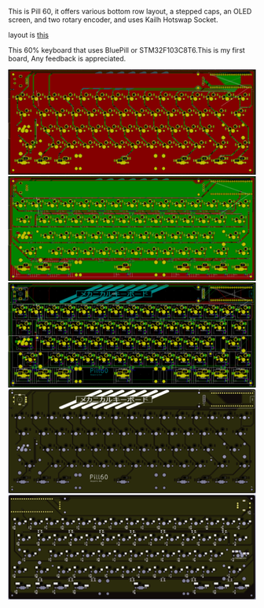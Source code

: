 This is Pill 60, it offers various bottom row layout, a stepped caps, an OLED screen, and two rotary encoder, and uses Kailh Hotswap Socket.

layout is [this](http://www.keyboard-layout-editor.com/##@_name=Varity%2060&author=IktaS%3B&@_a:7&f:7%3B&=1&=1&=1&=1&=1&=1&=1&=1&=1&=1&=1&=1&=1&_c=%2300ffdd%3B&=1&=1%3B&@_c=%23cccccc&w:1.5%3B&=1.5&=1&=1&=1&=1&=1&=1&=1&=1&=1&=1&=1&=1&_c=%2300cc55&w:1.5%3B&=1.5%3B&@_c=%2350d38a&w:1.75%3B&=1.75&_c=%23cccccc%3B&=1&=1&=1&=1&=1&=1&=1&=1&=1&=1&=1&_c=%2300cc55&w:2.25%3B&=2.25%3B&@_c=%23aaaacc&w:2.25%3B&=2.25&_c=%23cccccc%3B&=1&=1&=1&=1&=1&=1&=1&=1&=1&=1&_c=%23cc77cc&w:1.75%3B&=1.75&=1%3B&@_c=%23995555&w:1.25%3B&=1.25&_w:1.25%3B&=1.25&_w:1.25%3B&=1.25&_c=%23889988&w:6.25%3B&=6.25&_c=%23558899&w:1.25%3B&=1.25&_w:1.25%3B&=1.25&_w:1.25%3B&=1.25&_w:1.25%3B&=1.25%3B&@_c=%23b3ce29&w:1.5%3B&=1.5&=1&_w:1.5%3B&=1.5&_c=%23939393&w:6%3B&=6&_c=%23558899&w:1.5%3B&=1.5&=1&=1&_w:1.5%3B&=1.5&_x:0.5&c=%2350d38a&w:1.25&w2:1.75&l:true%3B&=1.75)

This 60% keyboard that uses BluePill or STM32F103C8T6.This is my first board, Any feedback is appreciated.

![Front Side view](./images/FrontSide.png)
![Back Side view](./images/BackSide.png)
![Wire view](./images/Wires.png)
![PCB Front view](./images/PCBFront.png)
![PCB Back view](./images/PCBBack.png)

